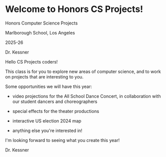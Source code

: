 # __Welcome to Honors CS Projects!__

<div id="home_page">

<main id="p5_canvas"> </main>

<p>Honors Computer Science Projects</p>  
<p>Marlborough School, Los Angeles</p>
<p>2025-26</p>
<p>Dr. Kessner<p>

</div>

<script src="p5/p5.min.js"></script>
<script src="intro/intro.js"></script>


Hello CS Projects coders!

This class is for you to explore new areas of computer science, and to work on
projects that are interesting to you.

Some opportunities we will have this year:

- video projections for the All School Dance Concert, in collaboration with our
  student dancers and choreographers

- special effects for the theater productions

- interactive US election 2024 map

- anything else you're interested in!


I'm looking forward to seeing what you create this year!


Dr. Kessner
